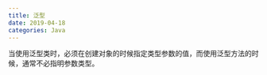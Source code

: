 ```yaml
---
title: 泛型
date: 2019-04-18
categories: Java
---
```


当使用泛型类时，必须在创建对象的时候指定类型参数的值，而使用泛型方法的时候，通常不必指明参数类型。
